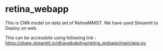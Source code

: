 # retina_webapp
This is CNN model on data set of RetinaMNIST.
We have used Streamlit to Deploy on web.

This can be accessbile using following link :
https://share.streamlit.io/dhavalkakdiya/retina_webapp/main/app.py



